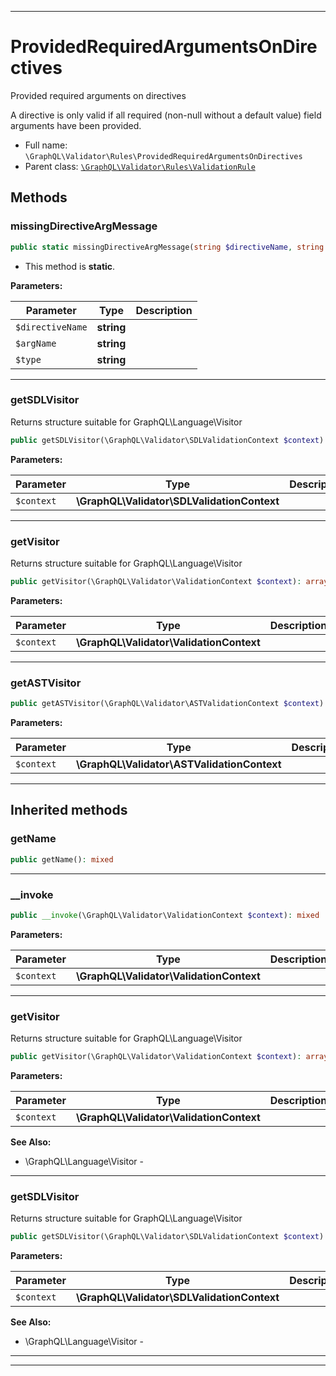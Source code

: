 ***

# ProvidedRequiredArgumentsOnDirectives

Provided required arguments on directives

A directive is only valid if all required (non-null without a
default value) field arguments have been provided.

* Full name: `\GraphQL\Validator\Rules\ProvidedRequiredArgumentsOnDirectives`
* Parent class: [`\GraphQL\Validator\Rules\ValidationRule`](./ValidationRule.md)

## Methods

### missingDirectiveArgMessage

```php
public static missingDirectiveArgMessage(string $directiveName, string $argName, string $type): mixed
```

* This method is **static**.

**Parameters:**

| Parameter | Type | Description |
|-----------|------|-------------|
| `$directiveName` | **string** |  |
| `$argName` | **string** |  |
| `$type` | **string** |  |

***

### getSDLVisitor

Returns structure suitable for GraphQL\Language\Visitor

```php
public getSDLVisitor(\GraphQL\Validator\SDLValidationContext $context): array
```

**Parameters:**

| Parameter | Type | Description |
|-----------|------|-------------|
| `$context` | **\GraphQL\Validator\SDLValidationContext** |  |

***

### getVisitor

Returns structure suitable for GraphQL\Language\Visitor

```php
public getVisitor(\GraphQL\Validator\ValidationContext $context): array
```

**Parameters:**

| Parameter | Type | Description |
|-----------|------|-------------|
| `$context` | **\GraphQL\Validator\ValidationContext** |  |

***

### getASTVisitor

```php
public getASTVisitor(\GraphQL\Validator\ASTValidationContext $context): mixed
```

**Parameters:**

| Parameter | Type | Description |
|-----------|------|-------------|
| `$context` | **\GraphQL\Validator\ASTValidationContext** |  |

***

## Inherited methods

### getName

```php
public getName(): mixed
```

***

### __invoke

```php
public __invoke(\GraphQL\Validator\ValidationContext $context): mixed
```

**Parameters:**

| Parameter | Type | Description |
|-----------|------|-------------|
| `$context` | **\GraphQL\Validator\ValidationContext** |  |

***

### getVisitor

Returns structure suitable for GraphQL\Language\Visitor

```php
public getVisitor(\GraphQL\Validator\ValidationContext $context): array
```

**Parameters:**

| Parameter | Type | Description |
|-----------|------|-------------|
| `$context` | **\GraphQL\Validator\ValidationContext** |  |

**See Also:**

* \GraphQL\Language\Visitor -

***

### getSDLVisitor

Returns structure suitable for GraphQL\Language\Visitor

```php
public getSDLVisitor(\GraphQL\Validator\SDLValidationContext $context): array
```

**Parameters:**

| Parameter | Type | Description |
|-----------|------|-------------|
| `$context` | **\GraphQL\Validator\SDLValidationContext** |  |

**See Also:**

* \GraphQL\Language\Visitor -

***


***

